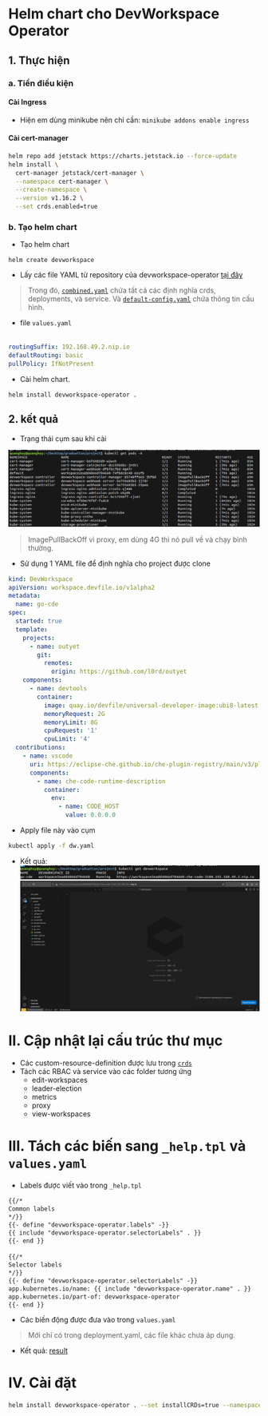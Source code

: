 # Helm chart cho DevWorkspace Operator
## 1. Thực hiện
### a. Tiền điều kiện
#### Cài Ingress
- Hiện em dùng minikube nên chỉ cần: `minikube addons enable ingress`
#### Cài cert-manager
```sh
helm repo add jetstack https://charts.jetstack.io --force-update
helm install \
  cert-manager jetstack/cert-manager \
  --namespace cert-manager \
  --create-namespace \
  --version v1.16.2 \
  --set crds.enabled=true
```
### b. Tạo helm chart
- Tạo helm chart
```
helm create devworkspace
```
- Lấy các file YAML từ repository của devworkspace-operator [tại đây](https://github.com/devfile/devworkspace-operator/tree/main/deploy/deployment/kubernetes)
> Trong đó, [`combined.yaml`](https://github.com/devfile/devworkspace-operator/blob/main/deploy/deployment/kubernetes/combined.yaml) chứa tất cả các định nghĩa crds, deployments, và service. Và [`default-config.yaml`](https://github.com/devfile/devworkspace-operator/blob/main/deploy/default-config.yaml) chứa thông tin cấu hình.
- file `values.yaml`
```yml

routingSuffix: 192.168.49.2.nip.io
defaultRouting: basic
pullPolicy: IfNotPresent
```
- Cài helm chart.
```
helm install devworkspace-operator .
```
## 2. kết quả
- Trạng thái cụm sau khi cài

![after-setup](./images/after-setup.png)
> ImagePullBackOff vì proxy, em dùng 4G thì nó pull về và chạy bình thường.
- Sử dụng 1 YAML file để định nghĩa cho project được clone
```YAML
kind: DevWorkspace
apiVersion: workspace.devfile.io/v1alpha2
metadata:
  name: go-cde
spec:
  started: true
  template:
    projects:
      - name: outyet
        git:
          remotes:
            origin: https://github.com/l0rd/outyet
    components:
      - name: devtools
        container:
          image: quay.io/devfile/universal-developer-image:ubi8-latest
          memoryRequest: 2G
          memoryLimit: 8G
          cpuRequest: '1'
          cpuLimit: '4'
  contributions:
    - name: vscode
      uri: https://eclipse-che.github.io/che-plugin-registry/main/v3/plugins/che-incubator/che-code/latest/devfile.yaml
      components:
        - name: che-code-runtime-description
          container:
            env:
              - name: CODE_HOST
                value: 0.0.0.0
```
- Apply file này vào cụm
```sh
kubectl apply -f dw.yaml
```
- Kết quả:
![cde](./images/cde.png)
![img](./images/image.png)

# II. Cập nhật lại cấu trúc thư mục
- Các custom-resource-definition được lưu trong [`crds`](./crds/)
- Tách các RBAC và service vào các folder tương ứng
  - edit-workspaces
  - leader-election
  - metrics
  - proxy
  - view-workspaces
# III. Tách các biến sang `_help.tpl` và `values.yaml`
- Labels được viết vào trong `_help.tpl`
```tpl
{{/*
Common labels
*/}}
{{- define "devworkspace-operator.labels" -}}
{{ include "devworkspace-operator.selectorLabels" . }}
{{- end }}

{{/*
Selector labels
*/}}
{{- define "devworkspace-operator.selectorLabels" -}}
app.kubernetes.io/name: {{ include "devworkspace-operator.name" . }}
app.kubernetes.io/part-of: devworkspace-operator
{{- end }}
```

- Các biến động được đưa vào trong `values.yaml`
> Mới chỉ có trong deployment.yaml, các file khác chưa áp dụng.

- Kết quả: [result](https://helm-playground.com/#t=IYBwlgagpgTgzmA9gOwFwAJQjgegG4CMAUANZjIAmGAIlCADaICeAtlMgC5FsfAXC9URdOnrAARlHpwhI5MDYYA3kvQA6CMHoBXKHDXy2cEMADGUdAF9LAWhbB5Ac1jD0hvSfPLVGrbv3uxmYW1kTGUKay6Co26GAAZm6IHOqaOnpqwNociHCmWuSOauwS9FAUVpauMHT0YPky0T5p-mo1DPXAAMKI2pyVrjHo7BWhInBSETkwUSL2HKYAFgAyElIyrhxQLAwCULPoPHwCwAciQwDuYByLqX4ZIIgUAILIyMkCSMhwAyJ-mG8Phwvht-v8hjkAJoKejqdAAHzc5Ao7BSAA5fmChiNMf8xJJpGc-pdrrdfOl9I8KKsCT8xmDzkpYlCYXDEchkaj0Bj6QzsZRcehwpFXOCmegrjc7hS1GB7M4AAraej0ADKERqHDpVQZcuAiuVao1UC1RMZzMQ0JYsLUCKRlC5PJ1WPFON5fwmpm0MGuTB6nCgAA8OGamharTaWg8nuqvT6OH6UFtg3aOQ7%2Bk7RX9TEngORYKCwbFgDBHIW%2BeKYA5nNLWnrnGoc5w88gC5lS9qs-9Yio4e6xbE3c6Gew8KGhlXkDXyXX5VBG7n8-Bisg8ILu24FPsmup3OuXbEEuo8Pd9-8T%2BlvMfT4iAI7aZIhYcMsPDaQWI9qC%2B6ABiMEQLBnn835QH%2BAGhgO6Asta17pGBgHspy-QEAATEB5rDAK-bEq6WHPv89bbgARL2M4ZIRbR0Lk1yIDATCVKgpFRvoFG8I4doovEWT0CkahdIsJYcGozwgCA0DwF81hEV2fyEUqKoKogdSmEwV5kSxc5qCAhqKcp9HYSIdR4OwehwAq-6SBBr7QZG9z6EZJlwGZFkWIh6YpKhBmbooO58QJMBCQAcluQGPAF5ZFt525NsZEkoDJ-xNrwS6KQFanMWoEwwHg9TzjFBZfKlKReSIID-jkOb0BgAAqXQKgl6CxO4GAOa2Tk2GFXAvtmi6tjARXpXZmWwDl5hqK1plFUBNR8PmTnmYglkNRhNm1hkM0UHNzmLa59ooshaFeTUcC9DA5gRRW4asuplEnd652pkhHmHfhOGxJKZIZXgSnaGwACyvScJ23XfTo-2A6ay3WZa12Pe56CoUB-KjK9xYdkSE7VhYN1lYggZMO2ZZAT2Pj7sjQHNb5GW4-jBghV5hGDTKNME%2B01HTEwXmdRdfyxElLawANVNDSzC7NiltHFa9-yUzwPqmHAMlZaNUDPKYOZ9BwwU%2BUxQ3K7lasa5w2tPjJWwwCw5CfCgADiVbmAqsBIBQsYoBQjS6zK5uW-IwK2-bUCOz6MYRG7wMHhKpJrfooO-Xo%2B6x0Y47iqttpuft6Jk7hKMySSUo3e8KLqmUpjTPuhdQMXUy0cnV0wWne2Olng54bn4ofdHmTxPE5C%2BvuwDd73Ca11BMP13DGfcs3mE55dkf5xlORlFWfvfPuS%2BwNb3wj6nE9N9h5PWEAA&v=HYQwtgpgzgDiDGEBcACAJhAbgdwPYCcBrWBCAWnl2ABd9cAbeifAKDoFdqBLYAcwGV2AMyFcAHqgCMATgBMAOkkA2ABzyALNPkLgXGPK64WGISHb1qAJVycevVACMQULvDYQY9VyADCNmlIsXGAgvMgsKCj4Hrgu1AQAnqgAjuwgCQa4APQYmKJMOVh4RCSIFFS0DEyskdShqABEwBBi1A0RKJQ0IDzMUEgdkSD4vP2DKGQoWexQ%2BFn0uPAg9FkOPIU4BMRwZV2VjMzjk2RkEKAOTGRMIBj4p0zw3FRHE2SQtK5QZDdo%2BAC8klkAHZ5AAGMGKJAqUHQ8ZnTADSKRSagSCoADqAFEAEIACQA8viANIAfX4mJ8lkxABUSQA5ACCAFlMeNIphluxkOgiltSuRcDBmCB4ndsBAHAALXC4QgUZjUF6o7lUgAyDOpmIAIiSAJJMhkAcUxJNyxW2pBJ4qlMsIJKgzEwhyRSI59C5KTSGUMG3yEA25v55RodAO%2BCQzVaSvAKsx6s1Ov1RpNhHYDggJPwTngJJgdDECTZKDdHpQvHg%2BEyWVT6Yc7C49Fu1bT5CzCDIedwBaQmHBkgAzIpo2iUGqNdq9Qbjbm6AArCCPEnwBbNIsl7mpdJV3J%2BrKd%2BePCgr5CRxUulExjEany4%2BnMzH8AAKDJ8rJd7M53Ia7XPKGVqEffEdUZFk10-AAxOgwERd9IlECBG0sCAhBg2C4K4BC0EfEVJVQd4bhFEB5GVYduXxR9MUsDV8UsO9QNg9dUDNPkdgFIV8BFAhSNQHx8TpalLHxVVVUoslKIANV1V8SRfXiAFV%2BLot933XSDcGgot0MwpCUM0pF4MbbDqFwlBYAXeQHXwTBXAgBl4EodgaDpGNuJQA0AA0SV4ukfDkywqUUqlvJ8XURP4MD3S-ABWH8kQvEcsTxQkiX4MTLHE0SWSZGiAE0SVVfVdWpCLS37UFQSZLhXMSgliVS8l0syzFsssPKqQARTkh9ioYz9UFkCqqt-f8UBq5L6ok0SfEfOT8sKnqVL6lABtBMBqpxWqUrSjLaOm2aOq6-gFpdRiUEkcq1uGy9RzjcdEynE0YEwHNlwgEBgHYGASVnXAHBK7lol4LgoFoDIEEQKAoHkaI0ElEV5EoMBpjWFQ3lcOgoXkVHJFcscE0nZMSWcBJgBzEGCFCDNLKdGpFsiz0tx9BcvBgB0sngSVyEDViyDQQiyCgEn4AF0VKaQcE%2B1x278aTadidJ%2B1RbCe0uAwJZaZOpbN29bJmb0NmOfIFw1eGMhudIXn%2BcF0nxYhHHIhgcx6EfBhXCSFBdSEOlcGoR9ogdGgWBYABiFBqUlYGUEjoQCBQYyIFMhdomoaAUBj-AUEdxg7BQd6o5CMI06g3PM-wLgORTqIYjiRIUDAAgE54dOQieYBOjz9M0-8NAUE56JUElahqFZpAsmbdN8GaFOoZ9NBFigLI6igYh2aoUReHYaIO1wNBgzqXo5iz%2BgyGCSmOzLivWwgIGQfwBIsiCAuIEfJ3%2BCTiBqH6FAAG0AF0Q7DhHKAUdgHxBQLgGmZcMBx05p0OG%2BBqB-hjPIFgyp8SQNVl%2BZiJQeZ7FDNUdoQgnZoIwRgRo7QQ7h0jg6R4hg251gbGgYBNhEHx0TlZGyud7L%2BEQfXaIUdgDNxFHQ9u9CE4x0cj3Pu3JB7D36GPGszAp7QG3PPVepMPCfyyDQzeXBqD32pjZb43DHJaJYIYxAdkHIBA6KHfgQp4BcHgsA7AnN44ZxAOw6yiAuHWMQVAaU5ge6dwrG9FOaAOihJFNyWgXJbEoAZJwdSwiliMASHXHhJc34cMsSYmgAByYBDJHy6k6DDM43BlhQAAPwdDMPEeupjUCxIgPEhkwBgA%2B2EVQUBuBc5oB7mAthFiE7gx4XUjpXTW5fwAN4AF94nhwTsqcBQgYEJxGb4zJYCZgQBQZEUOns-w%2B0Tog96PcomV0ji0gANCXFZkcwjNA4uElAMwc5sKIYwFZKcwCeGiR0EaDRsEWl2BUfBzABaOhsmM0xFDQ5UOAdHWODoh45yJC2SeH9U7tM6XUaZcc%2BmeJdmgFBodwKxz4Y3QRBAW4iMNvAQgLCB5DxHgozFyiZ7ZDnvABeXREAwC0RA6FEBsBZHNHYM2ejJRkF%2BgeLR708XdOAAvFALAYA71xVMuhsyFkIqASAruGdUXcD4CgDFE9OUoFVCAdM9BeklxJWSlAFKM5UoEUI1ucCFxMs4CyuRo9x5KOxVynIaj%2BWaIXsKjhorxVbEldgaVsqHDyoXvQW1CEF7qp3jau1uqg4arQG-eAuj9F%2BBoC0agqB5nxKEFAQ0HAYD9XKqCIOOiy5loqJW6tCyDntzgGsLw3BoAwVDpEX4gpR1xQScJeJ0Qbj4mAPQBI1gfbgQbNABIIMIDQTjvgOJfb93AAZFAb2wBV1Vr3QelAocj0nrkpZKQLag76sjsi41H9TW8DeTAEumz3VN1pcq0RKBO4SOAFI5gMjWXyKDVi6eqjeXqIFVokZXwp4Sr4No6FiAH4jKnYi05oDYGbP0UKDJ-DAP4DpVQEDYHu69yg-6tlcHOWIb5VQFDC80NkAw-GrDIysjB0dhcYGEc%2BBQpydAST3jyBkegB0eTPF3TbvwLqR8iyDWouIwnDVCDgEAZpdR4DSwxFd0kYx-uvcYOBsUfBlRs9w2ccjdhqT6GP6Yd4K52TQmDK7zMsLPTn8OhBdQLCSIXQaYuCoC7BBqBpDqHUP2DoXgnTNEhrFy9SggQqGkC%2BwBkcLiLEIIa9Opyv0-vWQI3g-tgFlcM56%2BlHdxEMekcx2Ddm2OOaQxGwV3GcPSb40QOwWQ7C1YfmN6AYxIhnFtUwNAzT92tIi%2BmyGzkRzfgmUq6ZqEUCdZDVWSbkMEara-nwHgYhxj7YQz6ag9rjEbZabFaUINpvTpe5ejmwxqCnDEOATweyFipKLHAYyb3YKTFByZB%2BaEkRQ%2BpAkIUqBdR-KYJAbord7ELica4RT9rUB-3iRMROoTqDre5F9hBv3-uXDu1AInkQPtvbHb%2BSnP2Wg08B4sZYQd-Y2HwBDKd6IE4zDSGkquiN0c9zxYS0yDinHpJMGYCwVcoD84hrnCDsvrhOhgZHZwJcuhQEcTYenfaOa4E4WVthuzKwFeAVUvpPAokOmAV9jRbv4GfyiI5cBbd4RcDoMAdH3vE3GRQEOu7y2b2q-V9AO5UB2Ac1zsAyquhFHyA9mshINh0B9OwO9VhfSAsK9j5vCGdzHKS4qVVmOjBcCJr4PErw6W7k3FnDMVhnMwAp7-AuKbwwEht619Eeuuu2ElvwMu0DHENcgCECnDO%2BS%2Bfl5Hfk-ZEfgh6PB50R2qAyoXXGJAPh7soqGiGlXVI0BP67fgHv5aUVVpH53YkJ9g18tLL-OwMAE9Vkk6oEwrLssAsNgEamWLPshOYHHMwGADwMBrgGsmwoWpnviIKnQssCgovrAaAK3A2qQI%2BMwIYEWguAAV-OdOYgNlYjwuTkxLyDghbHglUJCiMrCoHAAoRtcsXh-J9FVqlmcFNprj3POmgL0JDKXL9KnA1kBl6qZqBi1hZm1tZgGuypagdt1gvEvCvF0OvJvOQIWnvD0M8uojoVvHwell8MIaIV8CDN9p9OfBIVmmYVNn7BITBKYA2LoeHP7NKI2KgFFB0LIjAIaB-LtlDqgFkJzMsMZAAF7jChab5pZTbbwILjDG7d7ci4jUjUgaaRA8B6JcDLBagITpDFqkFSD%2BEOyEE7ylEQZkGtqRCJ72RTZeHQA%2BELZnSKbBAQAsI1FMJ%2BHuA3BWEuHphuE9DujRAtEBIMDtHJaM6srBFVpxE4ThHCEJCxEujxFOGQzJFnhIhpE7oZFZE5ECL5GFHFEJC9F1EhZVHEFdB9FnT1GmRJ4QxQCTFtGBC1BdE9EkG1H9GUJaYLhervrlY5w8H1KxCpI5xSHGYyHNbmZa6KGBEdYcpqHcpOYaJ9ZxpEALA3ALzgnG7LAjYsD4mQl8AwSzYXAQDtGmD2rR7YFISeDeBkEdAhBiAMleBLB1GPF1AjAfx7RyTcBeDRHKoEEC4VJiwoDhYx48lhDUBMgv53wCkNhcDCmtyimIDdBhBhatoAIMgDL5FUDLDFgMDf6py0ZsIsKOyIJFGeC4AJAh48iiC6CtwoKYAmmQBjDxTcjWjSiyhkB07yj6YdA0LJy7ZK7mByk7zcjqADSpHvxk7XQgpBiCjCiihmwSi%2BlyiIApG6n6mtxGlunuiQBMg8LMJtwWmcBWkoA2kLD2k14mB5EuksCFmmklmmKekZKmJGTQ7UB-LVgqBfA%2Bm2gybMDeaSrZnBaRAjRDl%2BkBkTlm5VwLpLruwtJBydIYBvwPCig9pBzxDVDKpfyE7EkiCNnuw1oFr5hJAdDRAao1x3yoDliVg%2BiKIMKNijmKJkBtiBaXk9h9iDj2xIIjgflfn2EFiKb1AoDfhqoRYVCGHMCZZhaJazG5wjBvbHBQqT7kBeDbrADfADK1Z-ASwQighQhIUdDoWfS3xvRgB-CBGBqAgghEWSBQgwiggw7E4nALC8DxAgy3D-CrnIivCYAAiPFHwuwcnuyezey%2Bz%2BwVIsBAA)

# IV. Cài đặt
```sh
helm install devworkspace-operator . --set installCRDs=true --namespace devworkspace-controller --create-namespace```